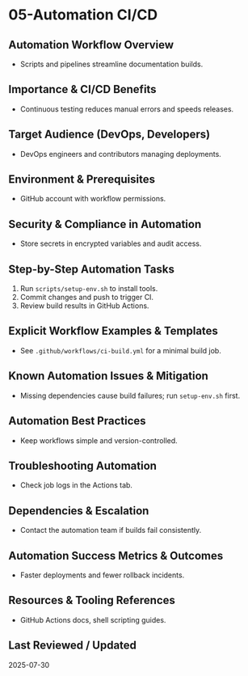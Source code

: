 # 05-Automation CI/CD

## Automation Workflow Overview
- Scripts and pipelines streamline documentation builds.

## Importance & CI/CD Benefits
- Continuous testing reduces manual errors and speeds releases.

## Target Audience (DevOps, Developers)
- DevOps engineers and contributors managing deployments.

## Environment & Prerequisites
- GitHub account with workflow permissions.

## Security & Compliance in Automation
- Store secrets in encrypted variables and audit access.

## Step-by-Step Automation Tasks
1. Run `scripts/setup-env.sh` to install tools.
2. Commit changes and push to trigger CI.
3. Review build results in GitHub Actions.

## Explicit Workflow Examples & Templates
- See `.github/workflows/ci-build.yml` for a minimal build job.

## Known Automation Issues & Mitigation
- Missing dependencies cause build failures; run `setup-env.sh` first.

## Automation Best Practices
- Keep workflows simple and version-controlled.

## Troubleshooting Automation
- Check job logs in the Actions tab.

## Dependencies & Escalation
- Contact the automation team if builds fail consistently.

## Automation Success Metrics & Outcomes
- Faster deployments and fewer rollback incidents.

## Resources & Tooling References
- GitHub Actions docs, shell scripting guides.

## Last Reviewed / Updated
2025-07-30

